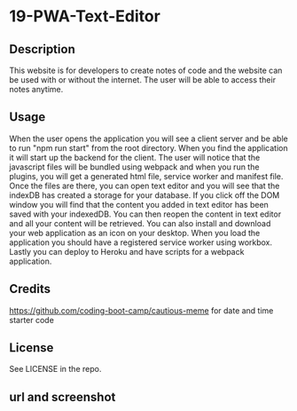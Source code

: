 # 19-PWA-Text-Editor

## Description
This website is for developers to create notes of code and the website can be used with or without the internet. The user will be able to access their notes anytime.

## Usage
When the user opens the application you will see a client server and be able to run "npm run start" from the root directory. When you find the application it will start up the backend for the client. The user will notice that the javascript files will be bundled using webpack and when you run the plugins, you will get a generated html file, service worker and manifest file. Once the files are there, you can open text editor and you will see that the indexDB has created a storage for your database. If you click off the DOM window you will find that the content you added in text editor has been saved with your indexedDB. You can then reopen the content in text editor and all your content will be retrieved. You can also install and download your web application as an icon on your desktop. When you load the application you should have a registered service worker using workbox. Lastly you can deploy to Heroku and have scripts for a webpack application. 

## Credits
https://github.com/coding-boot-camp/cautious-meme for date and time starter code

## License
See LICENSE in the repo.

## url and screenshot
